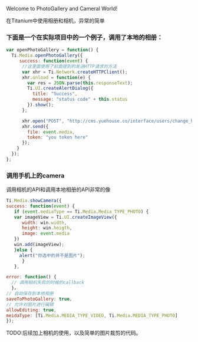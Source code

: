 Welcome to PhotoGallery and Cameral World!

在Titanium中使用相册和相机，异常的简单

### 下面是一个在实际项目中的一个例子，调用了本地的相册：

```javascript
var openPhotoGallery = function() {
  Ti.Media.openPhotoGallery({
     success: function(event) {
      //这里面使用了前面提到的发送HTTP请求的方法
      var xhr = Ti.Network.createHTTPClient();
      xhr.onload = function(e) {
        var res = JSON.parse(this.responseText);
        Ti.UI.createAlertDialog({
          title: "Success",
          message: "status code" + this.status
        }).show();
      };

      xhr.open("POST", "http://cms.yuehouse.co/interface/users/change_head_pic");
      xhr.send({
        file: event.media,
        token: "you token here"
      });
    }
  });
};

```

### 调用手机上的camera
调用相机的API和调用本地相册的API非常的像

```javascript
Ti.Media.showCamera({
success: function(event) {
   if (event.mediaType == Ti.Media.Media_TYPE_PHOTO) {
   var imageView = Ti.UI.createImageView({
      width: win.width,
      height: win.heigth,
      image: event.media
   })
   win.add(imageView);
   }else {
     alert("你选中的并不是图片");
      }
   },

error: function() {
  // 调用相机失败的时候的callback
  }，
// 自动保存到本地相册
saveToPhotoGallery: true,
// 允许对图片进行编辑
allowEditing: true,
meidaType: [Ti.Media.MEDIA_TYPE_VIDEO, Ti.Media.MEDIA_TYPE_PHOTO]
});
```
TODO:后续加上相机的使用，以及简单的图片裁剪的代码。
